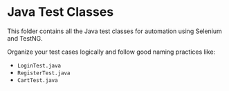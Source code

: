 # Java Test Classes

This folder contains all the Java test classes for automation using Selenium and TestNG.

Organize your test cases logically and follow good naming practices like:
- `LoginTest.java`
- `RegisterTest.java`
- `CartTest.java`
